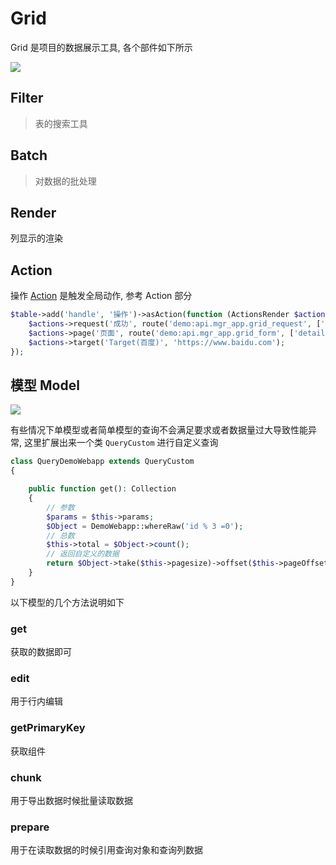 # Grid

Grid 是项目的数据展示工具, 各个部件如下所示

![](https://file.wulicode.com/note/2022/06-11/10-51-50606.png)

## Filter

> 表的搜索工具

## Batch

> 对数据的批处理

## Render

列显示的渲染

## Action

操作 [Action](#action) 是触发全局动作, 参考 Action 部分

```php
$table->add('handle', '操作')->asAction(function (ActionsRender $actions) {
    $actions->request('成功', route('demo:api.mgr_app.grid_request', ['success']));
    $actions->page('页面', route('demo:api.mgr_app.grid_form', ['detail']), 'form');
    $actions->target('Target(百度)', 'https://www.baidu.com');
});
```

## 模型 Model

![](https://file.wulicode.com/note/2022/06-25/16-26-37428.png)


有些情况下单模型或者简单模型的查询不会满足要求或者数据量过大导致性能异常, 这里扩展出来一个类 `QueryCustom` 进行自定义查询

```php
class QueryDemoWebapp extends QueryCustom
{

    public function get(): Collection
    {
        // 参数
        $params = $this->params;
        $Object = DemoWebapp::whereRaw('id % 3 =0');
        // 总数
        $this->total = $Object->count();
        // 返回自定义的数据
        return $Object->take($this->pagesize)->offset($this->pageOffset)->get();
    }
}
```

以下模型的几个方法说明如下

### get

获取的数据即可

### edit

用于行内编辑

### getPrimaryKey

获取组件

### chunk

用于导出数据时候批量读取数据

### prepare

用于在读取数据的时候引用查询对象和查询列数据
